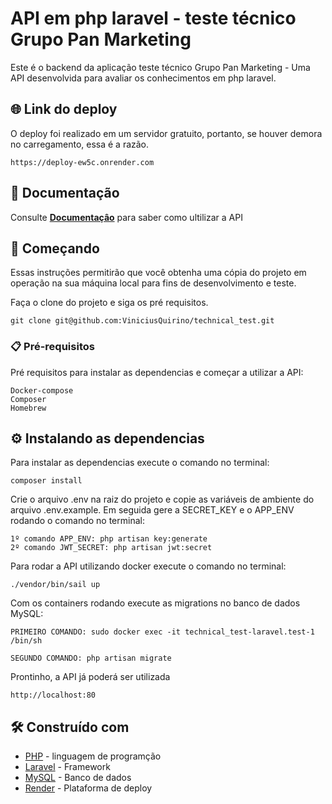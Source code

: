 # API em php laravel - teste técnico Grupo Pan Marketing

Este é o backend da aplicação teste técnico Grupo Pan Marketing - Uma API desenvolvida para avaliar os conhecimentos em php laravel.


## 🌐 Link do deploy

O deploy foi realizado em um servidor gratuito, portanto, se houver demora no carregamento, essa é a razão.
```
https://deploy-ew5c.onrender.com
```

## 📄 Documentação

Consulte **[Documentaçâo](https://viniciusquirino.github.io/DOC-API-PHP-LARAVEL-GRUPO-PAN/)** para saber como ultilizar a API


## 🚀 Começando

Essas instruções permitirão que você obtenha uma cópia do projeto em operação na sua máquina local para fins de desenvolvimento e teste.

Faça o clone do projeto e siga os pré requisitos.

```
git clone git@github.com:ViniciusQuirino/technical_test.git
```

### 📋 Pré-requisitos

Pré requisitos para instalar as dependencias e começar a utilizar a API:

```
Docker-compose
Composer
Homebrew
```




## ⚙️ Instalando as dependencias

Para instalar as dependencias  execute o comando no terminal:

```
composer install
```


Crie o arquivo .env na raiz do projeto e copie as variáveis de ambiente do arquivo .env.example. Em seguida gere a SECRET_KEY e o APP_ENV rodando o comando no terminal:

```
1º comando APP_ENV: php artisan key:generate
2º comando JWT_SECRET: php artisan jwt:secret 
```

Para rodar a API utilizando docker execute o comando no terminal:

```
./vendor/bin/sail up
```

Com os containers rodando execute as migrations no banco de dados MySQL:

```
PRIMEIRO COMANDO: sudo docker exec -it technical_test-laravel.test-1  /bin/sh

SEGUNDO COMANDO: php artisan migrate
```

Prontinho, a API já poderá ser utilizada

```
http://localhost:80
```

## 🛠️ Construído com

* [PHP]() - linguagem de programção 
* [Laravel]() - Framework
* [MySQL]() - Banco de dados
* [Render]() - Plataforma de deploy 






